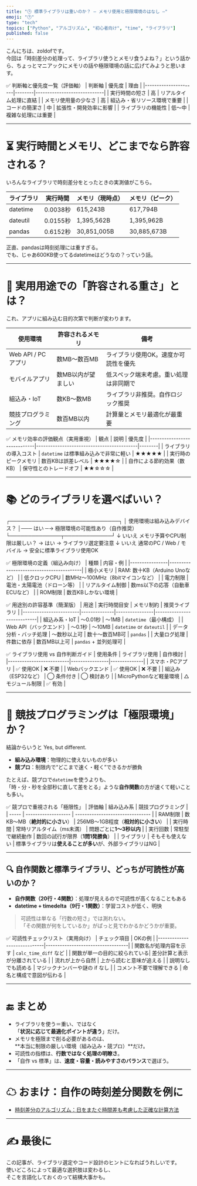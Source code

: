 ```yaml
---
title: "🕒 標準ライブラリは重いのか？ ― メモリ使用と極限環境のはなし ―"
emoji: "🕑️"
type: "tech"
topics: ["Python", "アルゴリズム", "初心者向け", "time", "ライブラリ"]
published: false
---
```


こんにちは、zoldofです。  
今回は「時刻差分の処理って、ライブラリ使うとメモリ食うよね？」という話から、ちょっとマニアックにメモリの話や極限環境の話に広げてみようと思います。

✅ 判断軸と優先度一覧（評価軸）
| 判断軸               | 優先度 | 理由                        |
|----------------------|--------|-----------------------------|
| 実行時間の短さ       | 高     | リアルタイム処理に直結      |
| メモリ使用量の少なさ | 高     | 組込み・省リソース環境で重要 |
| コードの簡潔さ       | 中     | 拡張性・開発効率に影響       |
| ライブラリの機能性   | 低〜中 | 複雑な処理には重要          |

---

# ⏳ 実行時間とメモリ、どこまでなら許容される？

いろんなライブラリで時刻差分をとったときの実測値がこちら。

| ライブラリ | 実行時間 | メモリ（現時点） | メモリ（ピーク） | 
|------------|----------|-------------------|-------------------|
| datetime   | 0.0038秒 | 615,243B          | 617,794B          | 
| dateutil   | 0.0155秒 | 1,395,562B        | 1,395,962B        | 
| pandas     | 0.6152秒 | 30,851,005B       | 30,885,673B       | 

正直、pandasは時刻処理には重すぎる。  
でも、じゃあ600KB使ってるdatetimeはどうなの？っていう話。

---

# 🧠 実用用途での「許容される重さ」とは？

これ、アプリに組み込む目的次第で判断が変わります。

| 使用環境         | 許容されるメモリ     | 備考 |
|------------------|----------------------|------|
| Web API / PCアプリ | 数MB〜数百MB        | ライブラリ使用OK。速度か可読性を優先 |
| モバイルアプリ     | 数MB以内が望ましい   | 低スペック端末考慮。重い処理は非同期で |
| 組込み・IoT       | 数KB〜数MB          | ライブラリ非推奨。自作ロジック推奨 |
| 競技プログラミング | 数百MB以内           | 計算量とメモリ最適化が最重要 |

✅ メモリ効率の評価観点（実用重視）
| 観点                        | 説明                                      | 優先度 |
|-----------------------------|-------------------------------------------|--------|
| ライブラリの導入コスト       | `datetime` は標準組み込みで非常に軽い     | ★★★★★ |
| 実行時のピークメモリ        | 数百KBは誤差レベル                        | ★★★★☆ |
| 自作による節約効果（数KB）  | 保守性とのトレードオフ                    | ★★☆☆☆ |

---

# 📚️ どのライブラリを選べばいい？

┌──────────────────────────────┐
│ 使用環境は組み込みデバイス？ │─── はい ─→ 極限環境の可能性あり（自作推奨）
└──────────────┬─────────────┘
               ↓ いいえ
   メモリ予算やCPU制限は厳しい？ → はい → ライブラリ選定要注意
               ↓ いいえ
      通常のPC / Web / モバイル → 安全に標準ライブラリ使用OK

✅ 極限環境の定義（組込み向け）
| 種類           | 内容・例                                |
|----------------|-----------------------------------------|
| 極小メモリ      | RAM: 数十KB（Arduino Unoなど）           |
| 低クロックCPU   | 数MHz〜100MHz（8bitマイコンなど）        |
| 電力制限        | 電池・太陽電池（ドローン等）             |
| リアルタイム制御 | 数ms以下の応答（自動車ECUなど）         |
| ROM制限         | 数百KBしかない環境                       |

✅ 用途別の許容基準（簡潔版）
| 用途                   | 実行時間目安 | メモリ制約     | 推奨ライブラリ             |
|------------------------|--------------|----------------|----------------------------|
| 組込み系・IoT          | ～0.01秒     | ～1MB           | `datetime`（最小構成）     |
| Web API（バックエンド）| ～0.1秒      | ～10MB          | `datetime` or `dateutil`   |
| データ分析・バッチ処理 | ～数秒以上可 | 数十～数百MB可 | `pandas`                   |
| 大量ログ処理           | 件数に依存    | 数百MB以上可    | `pandas` + 並列処理可      |

✅ ライブラリ使用 vs 自作判断ガイド
| 使用条件                 | ライブラリ使用 | 自作検討     |
|--------------------------|----------------|--------------|
| スマホ・PCアプリ         | ✅ 使用OK       | ❌ 不要       |
| Webバックエンド           | ✅ 使用OK       | ❌ 不要       |
| 組込み（ESP32など）      | ◯ 条件付き      | ◯ 検討あり     |
| MicroPythonなど軽量環境   | △ モジュール制限 | ✅ 有効       |

---

# 🧩 競技プログラミングは「極限環境」か？

結論からいうと Yes, but different.

- **組み込み環境**：物理的に使えないものが多い  
- **競プロ**：制限内で“どこまで速く・軽く”できるかが勝負

たとえば、競プロで`datetime`を使うよりも、  
「時・分・秒を全部秒に直して差をとる」ような**自作関数**の方が速くて軽いことも多い。

✅ 競プロで重視される「極限性」
| 評価軸   | 組み込み系               | 競技プログラミング                        |
| ----- | ------------------- | -------------------------------- |
| RAM制限 | 数KB〜MB（**絶対的に小さい**） | 256MB〜1GB程度（**相対的に小さい**）         |
| 実行時間  | 常時リアルタイム（ms未満）      | 問題ごとに**1〜3秒以内**                  |
| 実行回数  | 常駐型で継続動作            | 数回の試行が限界（**1問1発勝負**）             |
| ライブラリ | そもそも使えない            | 標準ライブラリは**使えることが多い**が、外部ライブラリはNG |

---

## 🔍 自作関数と標準ライブラリ、どっちが可読性が高いのか？

- **自作関数（20行・4関数）**：処理が見えるので可読性が高くなることもある  
- **datetime + timedelta（9行・1関数）**：学習コストが低く、明快

> 可読性は単なる「行数の短さ」では測れない。  
> 「その関数が何をしているか」がぱっと見でわかるかどうかが重要。

✅ 可読性チェックリスト（実用向け）
| チェック項目                | OKの例                            |
|-----------------------------|-----------------------------------|
| 関数名が処理内容を示す      | `calc_time_diff` など             |
| 関数が単一の目的に絞られている| 差分計算と表示が分離されている     |
| 流れが上から自然             | 上から読むと意味が追える          |
| 説明なしでも読める           | マジックナンバーや謎の if なし    |
| コメント不要で理解できる     | 命名と構成で意図が伝わる          |

---

# 🔚 まとめ

- ライブラリを使う＝重い、ではなく  
  「**状況に応じて最適化ポイントが違う**」だけ。
- メモリを極限まで削る必要があるのは、  
  **本当に制限の厳しい環境（組み込み・競プロ）**だけ。
- 可読性の指標は、**行数ではなく処理の明瞭さ**。
- 「自作 vs 標準」は、**速度・容量・読みやすさのバランス**で選ぼう。

---

# ☁ おまけ：自作の時刻差分関数を例に

- [時刻差分のアルゴリズム：日をまたぐ時間差も考慮した正確な計算方法](https://zenn.dev/zoldof/articles/8087839369b6ad)

---

# ✍ 最後に

この記事が、ライブラリ選定やコード設計のヒントになればうれしいです。  
使いどころによって最適な選択肢は変わるし、  
そこを言語化しておくのって結構大事かも。
